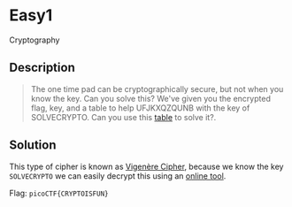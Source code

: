 # Easy1
Cryptography

## Description
> The one time pad can be cryptographically secure, but not when you know the key. Can you solve this? We've given you the encrypted flag, key, and a table to help UFJKXQZQUNB with the key of SOLVECRYPTO. Can you use this [table](https://jupiter.challenges.picoctf.org/static/1fd21547c154c678d2dab145c29f1d79/table.txt) to solve it?.

## Solution
This type of cipher is known as [Vigenère Cipher](https://en.wikipedia.org/wiki/Vigen%C3%A8re_cipher), because we know the key `SOLVECRYPTO` we can easily decrypt this using an [online tool](https://www.boxentriq.com/code-breaking/vigenere-cipher).

Flag: `picoCTF{CRYPTOISFUN}`